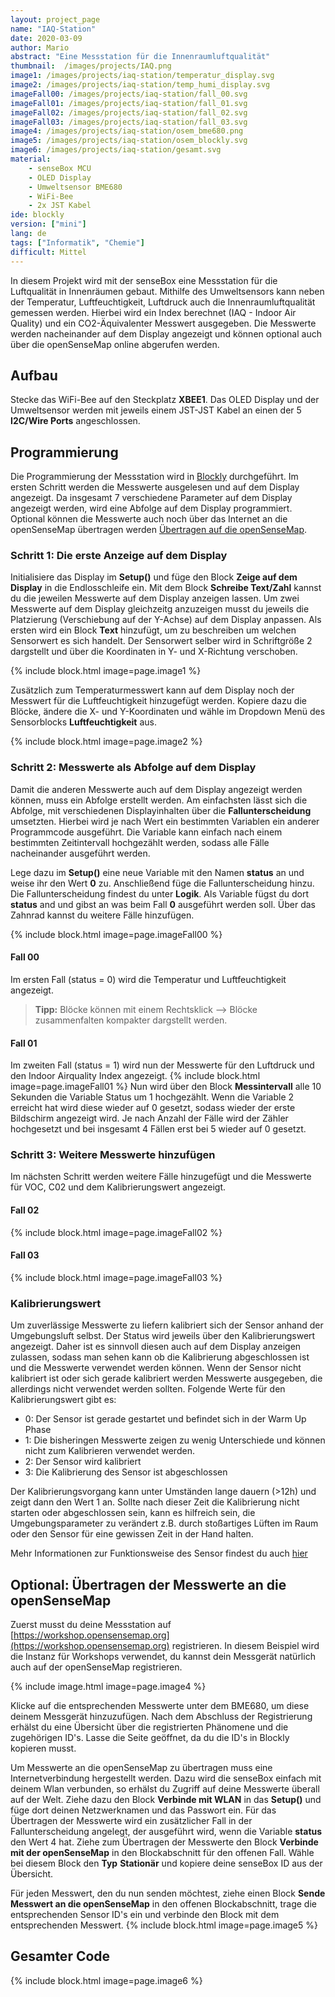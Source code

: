 ```yaml
---
layout: project_page
name: "IAQ-Station"
date: 2020-03-09
author: Mario
abstract: "Eine Messstation für die Innenraumluftqualität"
thumbnail:  /images/projects/IAQ.png
image1: /images/projects/iaq-station/temperatur_display.svg
image2: /images/projects/iaq-station/temp_humi_display.svg
imageFall00: /images/projects/iaq-station/fall_00.svg
imageFall01: /images/projects/iaq-station/fall_01.svg
imageFall02: /images/projects/iaq-station/fall_02.svg
imageFall03: /images/projects/iaq-station/fall_03.svg
image4: /images/projects/iaq-station/osem_bme680.png
image5: /images/projects/iaq-station/osem_blockly.svg
image6: /images/projects/iaq-station/gesamt.svg
material:
    - senseBox MCU
    - OLED Display
    - Umweltsensor BME680
    - WiFi-Bee
    - 2x JST Kabel
ide: blockly
version: ["mini"]   
lang: de
tags: ["Informatik", "Chemie"]
difficult: Mittel
---
```

<head><title>Innenraumluftqualitäts Messstation</title></head>

In diesem Projekt wird mit der senseBox eine Messstation für die Luftqualität in Innenräumen gebaut. Mithilfe des Umweltsensors kann neben der Temperatur, Luftfeuchtigkeit, Luftdruck auch die Innenraumluftqualität gemessen werden. Hierbei wird ein Index berechnet (IAQ - Indoor Air Quality) und ein CO2-Äquivalenter Messwert ausgegeben. Die Messwerte werden nacheinander auf dem Display angezeigt und können optional auch über die openSenseMap online abgerufen werden. 

## Aufbau
Stecke das WiFi-Bee auf den Steckplatz __XBEE1__. Das OLED Display und der Umweltsensor werden mit jeweils einem JST-JST Kabel an einen der 5 __I2C/Wire Ports__ angeschlossen.


## Programmierung

Die Programmierung der Messstation wird in [Blockly](https://blockly.sensebox.de) durchgeführt. Im ersten Schritt werden die Messwerte ausgelesen und auf dem Display angezeigt. Da insgesamt 7 verschiedene Parameter auf dem Display angezeigt werden, wird eine Abfolge auf dem Display programmiert. Optional können die Messwerte auch noch über das Internet an die openSenseMap übertragen werden [Übertragen auf die openSenseMap](#optional-übertragen-der-messwerte-an-die-opensensemap).

### Schritt 1: Die erste Anzeige auf dem Display 

Initialisiere das Display im __Setup()__ und füge den Block __Zeige auf dem Display__ in die Endlosschleife ein. Mit dem Block __Schreibe Text/Zahl__ kannst du die jeweilen Messwerte auf dem Display anzeigen lassen. Um zwei Messwerte auf dem Display gleichzeitg anzuzeigen musst du jeweils die Platzierung (Verschiebung auf der Y-Achse) auf dem Display anpassen. Als ersten wird ein Block __Text__ hinzufügt, um zu beschreiben um welchen Sensorwert es sich handelt. Der Sensorwert selber wird in Schriftgröße 2 dargstellt und über die Koordinaten in Y- und X-Richtung verschoben. 

 {% include block.html image=page.image1 %}

Zusätzlich zum Temperaturmesswert kann auf dem Display noch der Messwert für die Luftfeuchtigkeit hinzugefügt werden. Kopiere dazu die Blöcke, ändere die X- und Y-Koordinaten und wähle im Dropdown Menü des Sensorblocks __Luftfeuchtigkeit__ aus.

 {% include block.html image=page.image2 %}

### Schritt 2: Messwerte als Abfolge auf dem Display

Damit die anderen Messwerte auch auf dem Display angezeigt werden können, muss ein Abfolge erstellt werden. Am einfachsten lässt sich die Abfolge, mit verschiedenen Displayinhalten über die __Fallunterscheidung__ umsetzten. Hierbei wird je nach Wert ein bestimmten Variablen ein anderer Programmcode ausgeführt. Die Variable kann einfach nach einem bestimmten Zeitintervall hochgezählt werden, sodass alle Fälle nacheinander ausgeführt werden.

Lege dazu im __Setup()__ eine neue Variable mit den Namen __status__ an und weise ihr den Wert __0__ zu. Anschließend füge die Fallunterscheidung hinzu. Die Fallunterscheidung findest du unter __Logik__. Als Variable fügst du dort __status__ and und gibst an was beim Fall __0__ ausgeführt werden soll. Über das Zahnrad kannst du weitere Fälle hinzufügen.

 {% include block.html image=page.imageFall00 %}

#### Fall 00

Im ersten Fall (status = 0) wird die Temperatur und Luftfeuchtigkeit angezeigt. 

>**Tipp:** Blöcke können mit einem Rechtsklick --> Blöcke zusammenfalten kompakter dargstellt werden.

#### Fall 01 
Im zweiten Fall (status = 1) wird nun der Messwerte für den Luftdruck und den Indoor Airquality Index angezeigt.
  {% include block.html image=page.imageFall01 %}
Nun wird über den Block __Messintervall__ alle 10 Sekunden die Variable Status um 1 hochgezählt. Wenn die Variable 2 erreicht hat wird diese wieder auf 0 gesetzt, sodass wieder der erste Bildschirm angezeigt wird. Je nach Anzahl der Fälle wird der Zähler hochgesetzt und bei insgesamt 4 Fällen erst bei 5 wieder auf 0 gesetzt. 

### Schritt 3: Weitere Messwerte hinzufügen

Im nächsten Schritt werden weitere Fälle hinzugefügt und die Messwerte für VOC, C02 und dem Kalibrierungswert angezeigt.

#### Fall 02

  {% include block.html image=page.imageFall02 %}

#### Fall 03

  {% include block.html image=page.imageFall03 %}


### Kalibrierungswert
Um zuverlässige Messwerte zu liefern kalibriert sich der Sensor anhand der Umgebungsluft selbst. Der Status wird jeweils über den Kalibrierungswert angezeigt. Daher ist es sinnvoll diesen auch auf dem Display anzeigen zulassen, sodass man sehen kann ob die Kalibrierung abgeschlossen ist und die Messwerte verwendet werden können. Wenn der Sensor nicht kalibriert ist oder sich gerade kalibriert werden Messwerte ausgegeben, die allerdings nicht verwendet werden sollten. Folgende Werte für den Kalibrierungswert gibt es:
- 0: Der Sensor ist gerade gestartet und befindet sich in der Warm Up Phase
- 1: Die bisheringen Messwerte zeigen zu wenig Unterschiede und können nicht zum Kalibrieren verwendet werden.
- 2: Der Sensor wird kalibriert
- 3: Die Kalibrierung des Sensor ist abgeschlossen

Der Kalibrierungsvorgang kann unter Umständen lange dauern (>12h) und zeigt dann den Wert 1 an. Sollte nach dieser Zeit die Kalibrierung nicht starten oder abgeschlossen sein, kann es hilfreich sein, die Umgebungsparameter zu verändert z.B. durch stoßartiges Lüften im Raum oder den Sensor für eine gewissen Zeit in der Hand halten. 

Mehr Informationen zur Funktionsweise des Sensor findest du auch [hier](https://docs.google.com/document/d/1RoSpponHep71qok9Q_on9GVQV-JnCTDov1xyAkGQvwk/edit?usp=sharing)
 

## Optional: Übertragen der Messwerte an die openSenseMap

Zuerst musst du deine Messstation auf [https://workshop.opensensemap.org](https://workshop.opensensemap.org) registrieren. In diesem Beispiel wird die Instanz für Workshops verwendet, du kannst dein Messgerät natürlich auch auf der openSenseMap registrieren.

{% include image.html image=page.image4 %}

Klicke auf die entsprechenden Messwerte unter dem BME680, um diese deinem Messgerät hinzuzufügen.
Nach dem Abschluss der Registrierung erhälst du eine Übersicht über die registrierten Phänomene und die zugehörigen ID's. Lasse die Seite geöffnet, da du die ID's in Blockly kopieren musst. 

Um Messwerte an die openSenseMap zu übertragen muss eine Internetverbindung hergestellt werden. Dazu wird die senseBox einfach mit deinem Wlan verbunden, so erhälst du Zugriff auf deine Messwerte überall auf der Welt. Ziehe dazu den Block __Verbinde mit WLAN__ in das __Setup()__ und füge dort deinen Netzwerknamen und das Passwort ein.
Für das Übertragen der Messwerte wird ein zusätzlicher Fall in der Fallunterscheidung angelegt, der ausgeführt wird, wenn die Variable __status__ den Wert 4 hat. 
Ziehe zum Übertragen der Messwerte den Block **Verbinde mit der openSenseMap** in den Blockabschnitt für den offenen Fall. Wähle bei diesem Block den __Typ__ **Stationär** und kopiere deine senseBox ID aus der Übersicht. 

Für jeden Messwert, den du nun senden möchtest, ziehe einen Block __Sende Messwert an die openSenseMap__ in den offenen Blockabschnitt, trage die entsprechenden Sensor ID's ein und verbinde den Block mit dem entsprechenden Messwert.
{% include block.html image=page.image5 %}

## Gesamter Code

 {% include block.html image=page.image6 %}

